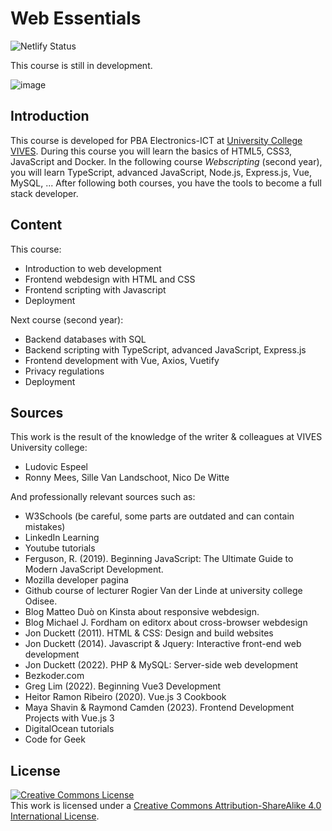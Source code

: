 # Web Essentials

![Netlify Status](https://api.netlify.com/api/v1/badges/2da24422-0bbe-45a8-a291-54c5d790d80f/deploy-status)

This course is still in development.

![image](/files/construction.jpg)

## Introduction

This course is developed for PBA Electronics-ICT at [University College VIVES](https://www.vives.be/nl/technology/elektronica-ict).
During this course you will learn the basics of HTML5, CSS3, JavaScript and Docker. 
In the following course *Webscripting* (second year), you will learn TypeScript, advanced JavaScript, Node.js, Express.js, Vue, MySQL, ...
After following both courses, you have the tools to become a full stack developer.

## Content

This course:
* Introduction to web development
* Frontend webdesign with HTML and CSS
* Frontend scripting with Javascript
* Deployment

Next course (second year):
* Backend databases with SQL
* Backend scripting with TypeScript, advanced JavaScript, Express.js
* Frontend development with Vue, Axios, Vuetify
* Privacy regulations
* Deployment

## Sources

This work is the result of the knowledge of the writer & colleagues at VIVES University college:

* Ludovic Espeel
* Ronny Mees, Sille Van Landschoot, Nico De Witte

And professionally relevant sources such as:

* W3Schools (be careful, some parts are outdated and can contain mistakes)
* LinkedIn Learning
* Youtube tutorials
* Ferguson, R. (2019). Beginning JavaScript: The Ultimate Guide to Modern JavaScript Development.
* Mozilla developer pagina
* Github course of lecturer Rogier Van der Linde at university college Odisee.
* Blog Matteo Duò on Kinsta about responsive webdesign.
* Blog Michael J. Fordham on editorx about cross-browser webdesign
* Jon Duckett (2011). HTML & CSS: Design and build websites
* Jon Duckett (2014). Javascript & Jquery: Interactive front-end web development
* Jon Duckett (2022). PHP & MySQL: Server-side web development
* Bezkoder.com
* Greg Lim (2022). Beginning Vue3 Development
* Heitor Ramon Ribeiro (2020). Vue.js 3 Cookbook
* Maya Shavin & Raymond Camden (2023). Frontend Development Projects with Vue.js 3
* DigitalOcean tutorials
* Code for Geek

## License

<a rel="license" href="http://creativecommons.org/licenses/by-sa/4.0/"><img alt="Creative Commons License" style="border-width:0" src="https://i.creativecommons.org/l/by-sa/4.0/88x31.png" /></a><br />This work is licensed under a <a rel="license" href="http://creativecommons.org/licenses/by-sa/4.0/">Creative Commons Attribution-ShareAlike 4.0 International License</a>.
